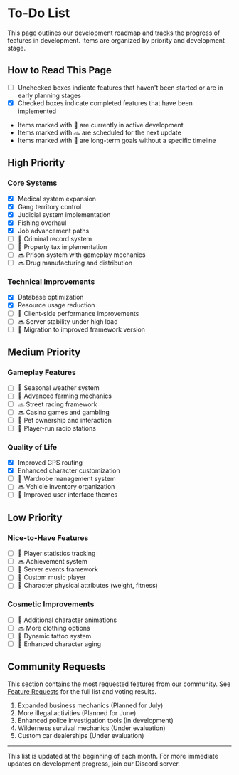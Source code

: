 # To-Do List

This page outlines our development roadmap and tracks the progress of features in development. Items are organized by priority and development stage.

## How to Read This Page

- [ ] Unchecked boxes indicate features that haven't been started or are in early planning stages
- [x] Checked boxes indicate completed features that have been implemented
- Items marked with 🔄 are currently in active development
- Items marked with 🔜 are scheduled for the next update
- Items marked with 🔮 are long-term goals without a specific timeline

## High Priority

### Core Systems
- [x] Medical system expansion
- [x] Gang territory control
- [x] Judicial system implementation
- [x] Fishing overhaul
- [x] Job advancement paths
- [ ] 🔄 Criminal record system
- [ ] 🔄 Property tax implementation
- [ ] 🔜 Prison system with gameplay mechanics
- [ ] 🔜 Drug manufacturing and distribution

### Technical Improvements
- [x] Database optimization
- [x] Resource usage reduction
- [ ] 🔄 Client-side performance improvements
- [ ] 🔜 Server stability under high load
- [ ] 🔮 Migration to improved framework version

## Medium Priority

### Gameplay Features
- [ ] 🔄 Seasonal weather system
- [ ] 🔄 Advanced farming mechanics
- [ ] 🔜 Street racing framework
- [ ] 🔜 Casino games and gambling
- [ ] 🔮 Pet ownership and interaction
- [ ] 🔮 Player-run radio stations

### Quality of Life
- [x] Improved GPS routing
- [x] Enhanced character customization
- [ ] 🔄 Wardrobe management system
- [ ] 🔜 Vehicle inventory organization
- [ ] 🔮 Improved user interface themes

## Low Priority

### Nice-to-Have Features
- [ ] 🔄 Player statistics tracking
- [ ] 🔜 Achievement system
- [ ] 🔮 Server events framework
- [ ] 🔮 Custom music player
- [ ] 🔮 Character physical attributes (weight, fitness)

### Cosmetic Improvements
- [ ] 🔄 Additional character animations
- [ ] 🔜 More clothing options
- [ ] 🔮 Dynamic tattoo system
- [ ] 🔮 Enhanced character aging

## Community Requests

This section contains the most requested features from our community. See [Feature Requests](feature-requests.md) for the full list and voting results.

1. Expanded business mechanics (Planned for July)
2. More illegal activities (Planned for June)
3. Enhanced police investigation tools (In development)
4. Wilderness survival mechanics (Under evaluation)
5. Custom car dealerships (Under evaluation)

---

This list is updated at the beginning of each month. For more immediate updates on development progress, join our Discord server. 